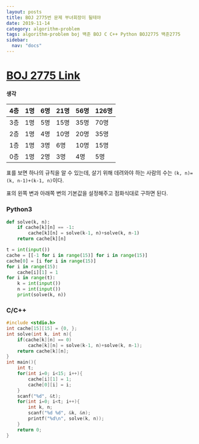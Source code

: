 ```yaml
---
layout: posts
title: BOJ 2775번 문제 부녀회장이 될테야
date: 2019-11-14
category: algorithm-problem
tags: algorithm-problem boj 백준 BOJ C C++ Python BOJ2775 백준2775
sidebar:
  nav: "docs"
---
```

# [BOJ 2775 Link](https://www.acmicpc.net/problem/2775)
#### 생각

| 4층  | 1명  | 6명  | 21명 | 56명 | 126명 |
| ---- | ---- | ---- | ---- | ---- | ----- |
| 3층  | 1명  | 5명  | 15명 | 35명 | 70명  |
| 2층  | 1명  | 4명  | 10명 | 20명 | 35명  |
| 1층  | 1명  | 3명  | 6명  | 10명 | 15명  |
| 0층  | 1명  | 2명  | 3명  | 4명  | 5명   |

표를 보면 하나의 규칙을 알 수 있는데, 살기 위해 데려와야 하는 사람의 수는 `(k, n)=(k, n-1)+(k-1, n)`이다.

표의 왼쪽 변과 아래쪽 변의 기본값을 설정해주고 점화식대로 구하면 된다. 

### Python3

```python
def solve(k, n):
    if cache[k][n] == -1:
        cache[k][n] = solve(k-1, n)+solve(k, n-1)
    return cache[k][n]

t = int(input())
cache = [[-1 for i in range(15)] for i in range(15)]
cache[0] = [i for i in range(15)]
for i in range(15):
    cache[i][1] = 1
for i in range(t):
    k = int(input())
    n = int(input())
    print(solve(k, n))
```
### C/C++
```c++
#include <stdio.h>
int cache[15][15] = {0, };
int solve(int k, int n){
    if(cache[k][n] == 0)
        cache[k][n] = solve(k-1, n)+solve(k, n-1);
    return cache[k][n];
}
int main(){
    int t;
    for(int i=0; i<15; i++){
        cache[i][1] = 1;
        cache[0][i] = i;
    }
    scanf("%d", &t);
    for(int i=0; i<t; i++){
        int k, n;
        scanf("%d %d", &k, &n);
        printf("%d\n", solve(k, n));
    }
    return 0;
}
```
